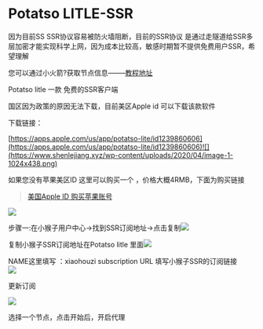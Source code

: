 # Potatso LITLE-SSR

因为目前SS SSR协议容易被防火墙阻断，目前的SSR协议 是通过走隧道给SSR多层加密才能实现科学上网，因为成本比较高，敏感时期暂不提供免费用户SSR，希望理解

您可以通过小火箭?获取节点信息——–[教程地址](https://www.shenlejiang.xyz/?docs=%e5%b0%8f%e7%8c%b4%e5%ad%90%e6%95%99%e7%a8%8b/ios-iphoneipad/shadowrocket-%e5%b0%8f%e7%81%ab%e7%85%8e-ssrv2ray)

Potatso litle 一款 免费的SSR客户端

国区因为政策的原因无法下载，目前美区Apple id 可以下载该款软件

下载链接：

[https://apps.apple.com/us/app/potatso-lite/id1239860606](https://apps.apple.com/us/app/potatso-lite/id1239860606)![](https://www.shenlejiang.xyz/wp-content/uploads/2020/04/image-1-1024x438.png)

如果您没有苹果美区ID 这里可以购买一个 ，价格大概4RMB，下面为购买链接

> [美国Apple ID 购买苹果账号](http://www.idpifa.com/865.html)

![](https://www.shenlejiang.xyz/wp-content/uploads/2020/04/022-658x1024.png)

步骤一:在小猴子用户中心-&gt;找到SSR订阅地址-&gt;点击复制![](https://www.shenlejiang.xyz/wp-content/uploads/2020/04/03-2-576x1024.png)

复制小猴子SSR订阅地址在Potatso litle 里面![](https://www.shenlejiang.xyz/wp-content/uploads/2020/04/04-1-576x1024.png)

NAME这里填写 ：xiaohouzi subscription URL 填写小猴子SSR的订阅链接  
![](https://www.shenlejiang.xyz/wp-content/uploads/2020/04/05-1-576x1024.png)

更新订阅

![](https://www.shenlejiang.xyz/wp-content/uploads/2020/04/06-576x1024.png)

选择一个节点，点击开始后，开启代理

